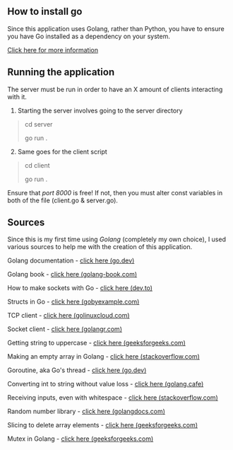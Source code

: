 How to install go
---

Since this application uses Golang, rather than Python, you have to ensure you have Go installed as a dependency
on your system.

[Click here for more information](https://go.dev/doc/install)

Running the application
---

The server must be run in order to have an X amount of clients interacting with it.

1. Starting the server involves going to the server directory
> cd server
>
> go run .

2. Same goes for the client script
> cd client
>
> go run .

Ensure that _port 8000_ is free! If not, then you must alter const variables in both
of the file (client.go & server.go).


Sources
---

Since this is my first time using _Golang_ (completely my own choice),
I used various sources to help me with the creation of this application.

Golang documentation - [click here (go.dev)](https://go.dev/doc/)

Golang book - [click here (golang-book.com)](https://www.golang-book.com/public/pdf/gobook.pdf)

How to make sockets with Go - [click here (dev.to)](https://dev.to/alicewilliamstech/getting-started-with-sockets-in-golang-2j66)

Structs in Go - [click here (gobyexample.com)](https://gobyexample.com/structs)

TCP client - [click here (golinuxcloud.com)](https://www.golinuxcloud.com/golang-tcp-server-client/)

Socket client - [click here (golangr.com)](https://golangr.com/socket-client)

Getting string to uppercase - [click here (geeksforgeeks.com)](https://www.geeksforgeeks.org/how-to-convert-a-string-in-uppercase-in-golang/)

Making an empty array in Golang - [click here (stackoverflow.com)](https://stackoverflow.com/questions/45317074/best-practices-constructing-an-empty-array)

Goroutine, aka Go's thread - [click here (go.dev)](https://go.dev/tour/concurrency/1)

Converting int to string without value loss - [click here (golang.cafe)](https://golang.cafe/blog/golang-int-to-string-conversion-example.html)

Receiving inputs, even with whitespace - [click here (stackoverflow.com)](https://stackoverflow.com/questions/27414598/golang-accepting-input-with-spaces)

Random number library - [click here (golangdocs.com)](https://golangdocs.com/generate-random-numbers-in-golang)

Slicing to delete array elements - [click here (geeksforgeeks.com)](https://www.geeksforgeeks.org/delete-elements-in-a-slice-in-golang/)

Mutex in Golang - [click here (geeksforgeeks.com)](https://www.geeksforgeeks.org/mutex-in-golang-with-examples/)
